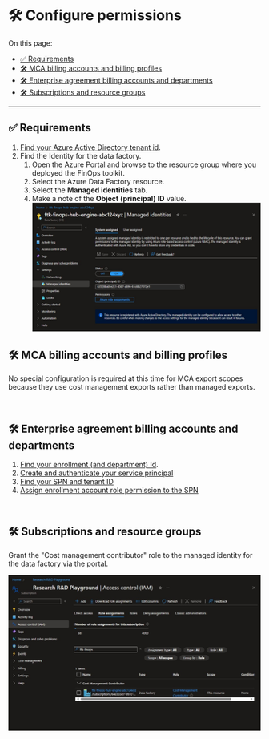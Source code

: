 # 🛠️ Configure permissions

On this page:

- [✅ Requirements](#-requirements)
- [🛠️ MCA billing accounts and billing profiles](#️-mca-billing-accounts-and-billing-profiles)
- [🛠️ Enterprise agreement billing accounts and departments](#️-enterprise-agreement-billing-accounts-and-departments)
- [🛠️ Subscriptions and resource groups](#️-subscriptions-and-resource-groups)

---

## ✅ Requirements

1. [Find your Azure Active Directory tenant id](https://learn.microsoft.com/en-us/azure/azure-portal/get-subscription-tenant-id#find-your-azure-ad-tenant).
1. Find the Identity for the data factory.
    1. Open the Azure Portal and browse to the resource group where you deployed the FinOps toolkit.
    2. Select the Azure Data Factory resource.
    3. Select the **Managed identities** tab.
    4. Make a note of the **Object (principal) ID** value. <img src=../images/managed-identity.jpeg alt="Image showing the managed identity for the azure data factory" title="Data factory managed identity" width="768"/>

## 🛠️ MCA billing accounts and billing profiles

No special configuration is required at this time for MCA export scopes because they use cost management exports rather than managed exports.

<br>

## 🛠️ Enterprise agreement billing accounts and departments

1. [Find your enrollment (and department) Id](https://learn.microsoft.com/en-us/azure/cost-management-billing/manage/view-all-accounts#switch-billing-scope-in-the-azure-portal).
2. [Create and authenticate your service principal](https://learn.microsoft.com/en-us/azure/cost-management-billing/manage/assign-roles-azure-service-principals#create-and-authenticate-your-service-principal)
3. [Find your SPN and tenant ID](https://learn.microsoft.com/en-us/azure/cost-management-billing/manage/assign-roles-azure-service-principals#find-your-spn-and-tenant-id)
4. [Assign enrollment account role permission to the SPN](https://learn.microsoft.com/en-us/azure/cost-management-billing/manage/assign-roles-azure-service-principals#assign-enrollment-account-role-permission-to-the-spn)

<!--
1. Load the FinOps Toolkit PowerShell module.
2. Grant reader permissions to the data factory

   ````powershell
   # Grants enrollment reader permissions to the specified service principal or managed identity
   Add-FinOpsServicePrincipal -ObjectId 00000000-0000-0000-0000-000000000000 ` # Object Id of data factory managed identity
                              -TenantId 00000000-0000-0000-0000-000000000000 ` # Azure Active Directory tenant Id
                              -BillingAccountId 12345                          # Enrollment ID
   
   # Grants department reader permissions to the specified service principal or managed identity
   Add-FinOpsServicePrincipal -ObjectId 00000000-0000-0000-0000-000000000000 ` # Object Id of data factory managed identity
                              -TenantId 00000000-0000-0000-0000-000000000000 ` # Azure Active Directory tenant Id
                              -BillingAccountId 12345 `                        # Enrollment Id
                              -DepartmentId 67890                              # Department Id

   ````
-->

<br>

## 🛠️ Subscriptions and resource groups

Grant the "Cost management contributor" role to the managed identity for the data factory via the portal.

<img src=../images/cm-contributor.jpg alt="Image showing cost management contributor role assigned to the managed identity of the data factory" title="Cost Management Contributor" width="768"/>
